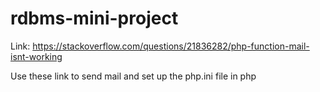 # rdbms-mini-project
Link:
https://stackoverflow.com/questions/21836282/php-function-mail-isnt-working

Use these link to send mail and set up the php.ini file in php